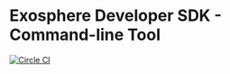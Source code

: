 # Exosphere Developer SDK - Command-line Tool
[![Circle CI](https://circleci.com/gh/Originate/exosphere-cli-run.svg?style=shield&circle-token=fc8148ed828cc81e6ca44920672af8f773106795)](https://circleci.com/gh/Originate/exosphere-cli-run)
